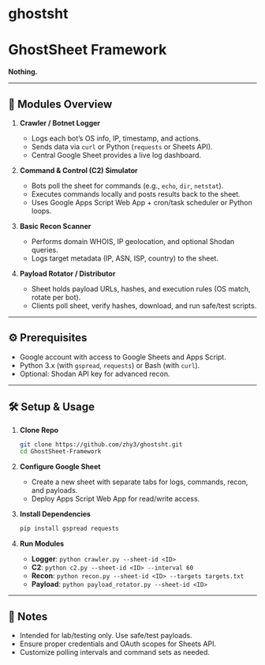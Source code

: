 # ghostsht
# GhostSheet Framework

**Nothing.**

---

## 🚀 Modules Overview

1. **Crawler / Botnet Logger**

   * Logs each bot’s OS info, IP, timestamp, and actions.
   * Sends data via `curl` or Python (`requests` or Sheets API).
   * Central Google Sheet provides a live log dashboard.

2. **Command & Control (C2) Simulator**

   * Bots poll the sheet for commands (e.g., `echo`, `dir`, `netstat`).
   * Executes commands locally and posts results back to the sheet.
   * Uses Google Apps Script Web App + cron/task scheduler or Python loops.

3. **Basic Recon Scanner**

   * Performs domain WHOIS, IP geolocation, and optional Shodan queries.
   * Logs target metadata (IP, ASN, ISP, country) to the sheet.

4. **Payload Rotator / Distributor**

   * Sheet holds payload URLs, hashes, and execution rules (OS match, rotate per bot).
   * Clients poll sheet, verify hashes, download, and run safe/test scripts.

---

## ⚙️ Prerequisites

* Google account with access to Google Sheets and Apps Script.
* Python 3.x (with `gspread`, `requests`) or Bash (with `curl`).
* Optional: Shodan API key for advanced recon.

---

## 🛠️ Setup & Usage

1. **Clone Repo**

   ```bash
   git clone https://github.com/zhy3/ghostsht.git
   cd GhostSheet-Framework
   ```

2. **Configure Google Sheet**

   * Create a new sheet with separate tabs for logs, commands, recon, and payloads.
   * Deploy Apps Script Web App for read/write access.

3. **Install Dependencies**

   ```bash
   pip install gspread requests
   ```

4. **Run Modules**

   * **Logger**: `python crawler.py --sheet-id <ID>`
   * **C2**: `python c2.py --sheet-id <ID> --interval 60`
   * **Recon**: `python recon.py --sheet-id <ID> --targets targets.txt`
   * **Payload**: `python payload_rotator.py --sheet-id <ID>`

---

## 📖 Notes

* Intended for lab/testing only. Use safe/test payloads.
* Ensure proper credentials and OAuth scopes for Sheets API.
* Customize polling intervals and command sets as needed.
